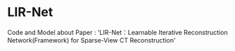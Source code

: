 # LIR-Net
Code and Model about Paper : 'LIR-Net：Learnable Iterative Reconstruction Network(Framework) for Sparse-View CT Reconstruction'
